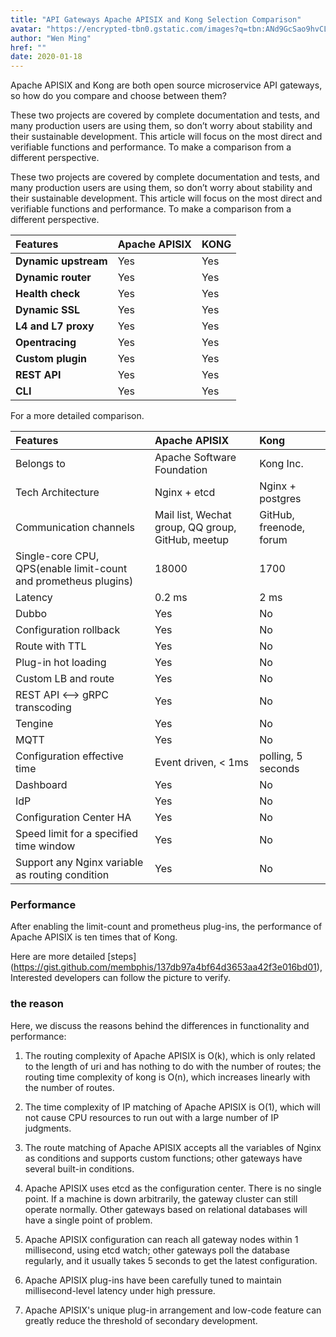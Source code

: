 ```yaml
---
title: "API Gateways Apache APISIX and Kong Selection Comparison"
avatar: "https://encrypted-tbn0.gstatic.com/images?q=tbn:ANd9GcSao9hvCLqBfgE5WDNqILk4MZJA00YvgvhFpQ&usqp=CAU"
author: "Wen Ming"
href: ""
date: 2020-01-18
---
```


Apache APISIX and Kong are both open source microservice API gateways, so how do you compare and choose between them?

These two projects are covered by complete documentation and tests, and many production users are using them, so don’t worry about stability and their sustainable development. This article will focus on the most direct and verifiable functions and performance. To make a comparison from a different perspective.

These two projects are covered by complete documentation and tests, and many production users are using them, so don’t worry about stability and their sustainable development. This article will focus on the most direct and verifiable functions and performance. To make a comparison from a different perspective.

| **Features**         | **Apache APISIX** | **KONG** |
| :------------------- | :---------------- | :------- |
| **Dynamic upstream** | Yes               | Yes      |
| **Dynamic router**   | Yes               | Yes      |
| **Health check**     | Yes               | Yes      |
| **Dynamic SSL**      | Yes               | Yes      |
| **L4 and L7 proxy**  | Yes               | Yes      |
| **Opentracing**      | Yes               | Yes      |
| **Custom plugin**    | Yes               | Yes      |
| **REST API**         | Yes               | Yes      |
| **CLI**              | Yes               | Yes      |

For a more detailed comparison.


| **Features**                                                    | **Apache APISIX**                                 | **Kong**                |
| :-------------------------------------------------------------- | :------------------------------------------------ | :---------------------- |
| Belongs to                                                      | Apache Software Foundation                        | Kong Inc.               |
| Tech Architecture                                               | Nginx + etcd                                      | Nginx + postgres        |
| Communication channels                                          | Mail list, Wechat group, QQ group, GitHub, meetup | GitHub, freenode, forum |
| Single-core CPU, QPS(enable limit-count and prometheus plugins) | 18000                                             | 1700                    |
| Latency                                                         | 0.2 ms                                            | 2 ms                    |
| Dubbo                                                           | Yes                                               | No                      |
| Configuration rollback                                          | Yes                                               | No                      |
| Route with TTL                                                  | Yes                                               | No                      |
| Plug-in hot loading                                             | Yes                                               | No                      |
| Custom LB and route                                             | Yes                                               | No                      |
| REST API <--> gRPC transcoding                                  | Yes                                               | No                      |
| Tengine                                                         | Yes                                               | No                      |
| MQTT                                                            | Yes                                               | No                      |
| Configuration effective time                                    | Event driven, < 1ms                               | polling, 5 seconds      |
| Dashboard                                                       | Yes                                               | No                      |
| IdP                                                             | Yes                                               | No                      |
| Configuration Center HA                                         | Yes                                               | No                      |
| Speed limit for a specified time window                         | Yes                                               | No                      |
| Support any Nginx variable as routing condition                 | Yes                                               | No                      |

### Performance
After enabling the limit-count and prometheus plug-ins, the performance of Apache APISIX is ten times that of Kong.

Here are more detailed [steps] (https://gist.github.com/membphis/137db97a4bf64d3653aa42f3e016bd01),
Interested developers can follow the picture to verify.

### the reason
Here, we discuss the reasons behind the differences in functionality and performance:
1. The routing complexity of Apache APISIX is O(k), which is only related to the length of uri and has nothing to do with the number of routes; the routing time complexity of kong is O(n), which increases linearly with the number of routes.

2. The time complexity of IP matching of Apache APISIX is O(1), which will not cause CPU resources to run out with a large number of IP judgments.

3. The route matching of Apache APISIX accepts all the variables of Nginx as conditions and supports custom functions; other gateways have several built-in conditions.

4. Apache APISIX uses etcd as the configuration center. There is no single point. If a machine is down arbitrarily, the gateway cluster can still operate normally. Other gateways based on relational databases will have a single point of problem.

5. Apache APISIX configuration can reach all gateway nodes within 1 millisecond, using etcd watch; other gateways poll the database regularly, and it usually takes 5 seconds to get the latest configuration.

6. Apache APISIX plug-ins have been carefully tuned to maintain millisecond-level latency under high pressure.

7. Apache APISIX's unique plug-in arrangement and low-code feature can greatly reduce the threshold of secondary development.
